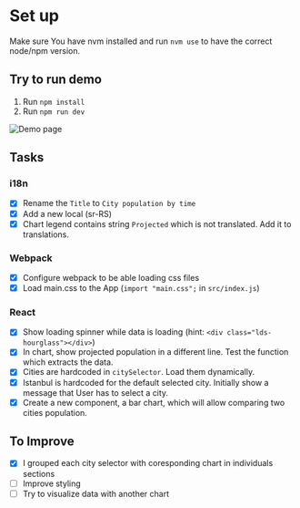 # Set up

Make sure You have nvm installed and run `nvm use` to have the correct node/npm version.

## Try to run demo

1. Run `npm install`
2. Run `npm run dev`

![Demo page](/docs/app.png)

## Tasks

### i18n

- [x] Rename the `Title` to `City population by time`
- [x] Add a new local (sr-RS)
- [x] Chart legend contains string `Projected` which is not translated. Add it to translations.

### Webpack

- [x] Configure webpack to be able loading css files
- [x] Load main.css to the App (`import "main.css";` in `src/index.js`)

### React

- [x] Show loading spinner while data is loading (hint: `<div class="lds-hourglass"></div>`)
- [x] In chart, show projected population in a different line. Test the function which extracts the data.
- [x] Cities are hardcoded in `citySelector`. Load them dynamically.
- [x] Istanbul is hardcoded for the default selected city. Initially show a message that User has to select a city.
- [x] Create a new component, a bar chart, which will allow comparing two cities population.

## To Improve 

- [x] I grouped each city selector with coresponding chart in individuals sections
- [ ] Improve styling
- [ ] Try to visualize data with another chart
